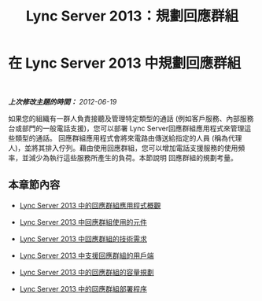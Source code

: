 ﻿---
title: Lync Server 2013：規劃回應群組
TOCTitle: 規劃回應群組
ms:assetid: 7c10ce08-0068-4b22-8ecc-33e94811c900
ms:mtpsurl: https://technet.microsoft.com/zh-tw/library/Gg398617(v=OCS.15)
ms:contentKeyID: 49291435
ms.date: 08/10/2015
mtps_version: v=OCS.15
ms.translationtype: HT
---

# 在 Lync Server 2013 中規劃回應群組

 

_**上次修改主題的時間：** 2012-06-19_

如果您的組織有一群人負責接聽及管理特定類型的通話 (例如客戶服務、內部服務台或部門的一般電話支援)，您可以部署 Lync Server回應群組應用程式來管理這些類型的通話。 回應群組應用程式會將來電路由傳送給指定的人員 (稱為代理人)，並將其排入佇列。藉由使用回應群組，您可以增加電話支援服務的使用頻率，並減少為執行這些服務所產生的負荷。本節說明 回應群組的規劃考量。

## 本章節內容

  - [Lync Server 2013 中的回應群組應用程式概觀](lync-server-2013-overview-of-the-response-group-application.md)

  - [Lync Server 2013 中回應群組使用的元件](lync-server-2013-components-used-by-response-group.md)

  - [Lync Server 2013 中回應群組的技術需求](lync-server-2013-technical-requirements-for-response-group.md)

  - [Lync Server 2013 中支援回應群組的用戶端](lync-server-2013-clients-supported-for-response-group.md)

  - [Lync Server 2013 中的回應群組的容量規劃](lync-server-2013-capacity-planning-for-response-group.md)

  - [Lync Server 2013 中的回應群組部署程序](lync-server-2013-deployment-process-for-response-group.md)

